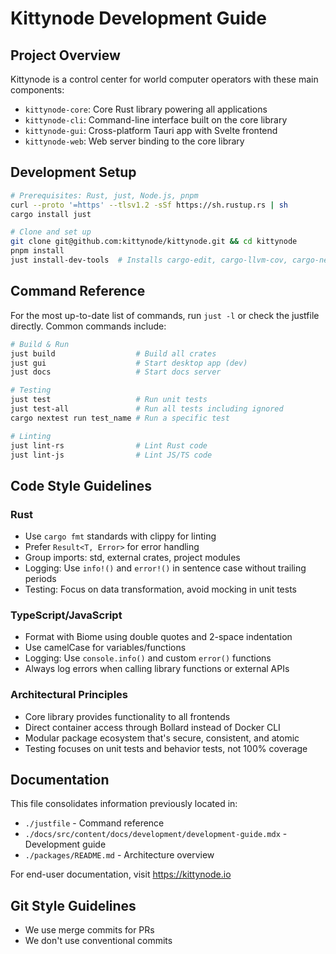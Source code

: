 # Kittynode Development Guide

## Project Overview
Kittynode is a control center for world computer operators with these main components:
- `kittynode-core`: Core Rust library powering all applications
- `kittynode-cli`: Command-line interface built on the core library
- `kittynode-gui`: Cross-platform Tauri app with Svelte frontend
- `kittynode-web`: Web server binding to the core library

## Development Setup
```bash
# Prerequisites: Rust, just, Node.js, pnpm
curl --proto '=https' --tlsv1.2 -sSf https://sh.rustup.rs | sh
cargo install just

# Clone and set up
git clone git@github.com:kittynode/kittynode.git && cd kittynode
pnpm install
just install-dev-tools  # Installs cargo-edit, cargo-llvm-cov, cargo-nextest, tauri-cli
```

## Command Reference
For the most up-to-date list of commands, run `just -l` or check the justfile directly.
Common commands include:

```bash
# Build & Run
just build                  # Build all crates  
just gui                    # Start desktop app (dev)
just docs                   # Start docs server

# Testing
just test                   # Run unit tests
just test-all               # Run all tests including ignored
cargo nextest run test_name # Run a specific test

# Linting
just lint-rs                # Lint Rust code
just lint-js                # Lint JS/TS code
```

## Code Style Guidelines

### Rust
- Use `cargo fmt` standards with clippy for linting
- Prefer `Result<T, Error>` for error handling
- Group imports: std, external crates, project modules
- Logging: Use `info!()` and `error!()` in sentence case without trailing periods
- Testing: Focus on data transformation, avoid mocking in unit tests

### TypeScript/JavaScript
- Format with Biome using double quotes and 2-space indentation
- Use camelCase for variables/functions
- Logging: Use `console.info()` and custom `error()` functions
- Always log errors when calling library functions or external APIs

### Architectural Principles
- Core library provides functionality to all frontends
- Direct container access through Bollard instead of Docker CLI
- Modular package ecosystem that's secure, consistent, and atomic
- Testing focuses on unit tests and behavior tests, not 100% coverage

## Documentation
This file consolidates information previously located in:
- `./justfile` - Command reference
- `./docs/src/content/docs/development/development-guide.mdx` - Development guide
- `./packages/README.md` - Architecture overview

For end-user documentation, visit https://kittynode.io

## Git Style Guidelines
- We use merge commits for PRs
- We don't use conventional commits
